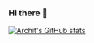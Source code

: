 ### Hi there 👋

[![Archit's GitHub stats](https://github-readme-stats.vercel.app/api?username=Architlall)](https://github.com/anuraghazra/github-readme-stats)
